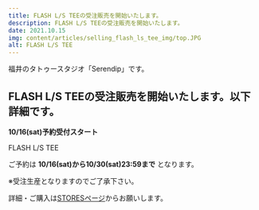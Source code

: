 ```yaml
---
title: FLASH L/S TEEの受注販売を開始いたします。
description: FLASH L/S TEEの受注販売を開始いたします。
date: 2021.10.15
img: content/articles/selling_flash_ls_tee_img/top.JPG
alt: FLASH L/S TEE
---
```


福井のタトゥースタジオ「Serendip」です。

## FLASH L/S TEEの受注販売を開始いたします。以下詳細です。

**10/16(sat)予約受付スタート**

FLASH L/S TEE

ご予約は
**10/16(sat)から10/30(sat)23:59まで**
となります。

※受注生産となりますのでご了承下さい。

詳細・ご購入は[STORESページ](https://tatoostudioserendip.stores.jp/items/616824cd4385a50f63f22c72)からお願いします。

